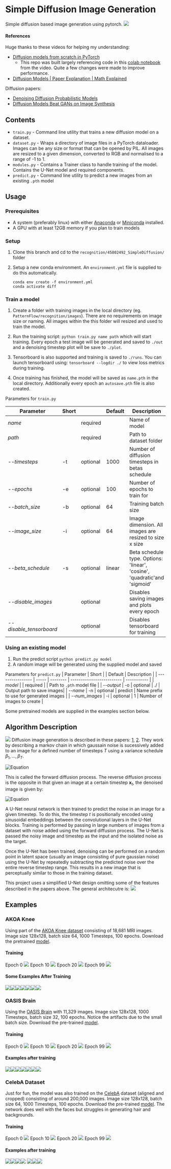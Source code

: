 # Simple Diffusion Image Generation

Simple diffusion based image generation using pytorch.
![](https://hcloudh.com/nextcloud/s/TpPW8Z3EzCc3mP6/download/plot_epoch94.jpeg)
#### References

Huge thanks to these videos for helping my understanding:

* [Diffusion models from scratch in PyTorch](https://www.youtube.com/watch?v=a4Yfz2FxXiY&t=912s)
  * This repo was built largely referencing code in this [colab notebook](https://colab.research.google.com/drive/1sjy9odlSSy0RBVgMTgP7s99NXsqglsUL?usp=sharing) from the video. Quite a few changes were made to improve performance.
* [Diffusion Models | Paper Explanation | Math Explained](https://www.youtube.com/watch?v=HoKDTa5jHvg&t=1338s)

Diffusion papers:
* [Denoising Diffusion Probabilistic Models](https://arxiv.org/pdf/2006.11239.pdf)
* [Diffusion Models Beat GANs on Image Synthesis](https://arxiv.org/pdf/2105.05233.pdf)

## Contents
* `train.py` - Command line utility that trains a new diffusion model on a dataset.
* `dataset.py` - Wraps a directory of image files in a PyTorch dataloader. Images can be any size or format that can be opened by PIL. All images are resized to a given dimension, converted to RGB and normalised to a range of -1 to 1.
* `modules.py` - Contains a Trainer class to handle training of the model. Contains the U-Net model and required components.
* `predict.py` - Command line utility to predict a new images from an existing `.pth` model

## Usage
### Prerequisites

* A system (preferably linux) with either [Anaconda](https://www.anaconda.com/) or [Miniconda](https://docs.conda.io/en/latest/miniconda.html) installed.
* A GPU with at least 12GB memory if you plan to train models

### Setup

1. Clone this branch and cd to the `recognition/45802492_SimpleDiffusion/` folder
2. Setup a new conda environment. An `environment.yml` file is supplied to do this automatically.

   ```
   conda env create -f environment.yml
   conda activate diff
   
   ```
### Train a model
1. Create a folder with training images in the local directory (eg. `PatternFlow/recognition/images`). There are no requirements on image size or naming. All images within the this folder will resized and used to train the model.
2. Run the training script: `python train.py name path` which will start training. Every epoch a test image will be generated and saved to `./out` and a denoising timestep plot will be save to `./plot`.
   
3. Tensorboard is also supported and training is saved to `./runs`. You can launch tensorboard using: `tensorboard --logdir ./` to view loss metrics during training.

4. Once training has finished, the model will be saved as `name.pth` in the local directory. Additionally every epoch an `autosave.pth` file is also created.

Parameters for `train.py`

| Parameter                  | Short |          | Default                   | Description |
| ----------------           | ----- | -------- | ------------------------- | ----------- |
| _name_                     |       | required |                           | Name of model |
| _path_                     |       | required |                           | Path to dataset folder |
| _--timesteps_              |  -t   | optional | 1000                      | Number of diffusion timesteps in betas schedule|
| _--epochs_                 | -e    | optional | 100                       | Number of epochs to train for |
| _--batch_size_             | -b    | optional | 64                        | Training batch size |
| _--image_size_             | -i    | optional | 64                        | Image dimension. All images are resized to size x size |
| _--beta_schedule_          | -s    | optional | linear                    | Beta schedule type. Options: 'linear', 'cosine', 'quadratic'and 'sigmoid' |
| _--disable_images_         |       | optional |                           | Disables saving images and plots every epoch |
| _--disable_tensorboard_    |       | optional |                           | Disables tensorboard for training |

### Using an existing model
1. Run the predict script `python predict.py model`
2. A random image will be generated using the supplied model and saved

Parameters for `predict.py`
| Parameter                  | Short |          | Default                   | Description |
| ----------------           | ----- | -------- | ------------------------- | ----------- |
| _model_                    |       | required |                           | Path to `.pth` model file |
| _--output_                 |  -o   | optional | ./                        | Output path to save images|
| _--name_                   | -n    | optional | predict                   | Name prefix to use for generated images |
| _--num_images_             | -i    | optional | 1                         | Number of images to create |

Some pretrained models are supplied in the examples section below. 

## Algorithm Description
![](https://hcloudh.com/nextcloud/s/kRoAMTSQkJ4weZf/download/process.png)
Diffusion image generation is described in these papers: [1](https://arxiv.org/pdf/2006.11239.pdf), [2](https://arxiv.org/pdf/2105.05233.pdf). They work by describing a markov chain in which gaussain noise is sucessively added to an image for a defined number of timesteps $T$ using a variance schedule $\beta_1,...,\beta_T$.  

![Equation](https://latex.codecogs.com/png.image?\dpi{110}\bg{white}q(\mathbf{x}_t|\mathbf{x}_{t-1}):=\mathcal{N}(\mathbf{x}_t;\sqrt{1-\beta_t}\mathbf{x}_{t-1},&space;\beta_t&space;\mathbf{I}))

This is called the forward diffusion process. The reverse diffusion process is the opposite in that given an image at a certain timestep $\mathbf{x}_t$, the denoised image is given by:

![Equation](https://latex.codecogs.com/png.image?\dpi{110}\bg{white}p_\theta(\mathbf{x}_{t-1}|\mathbf{x}_t):=\mathcal{N}(\mathbf{x}_{t-1};\mathbf{\mu}(\mathbf{x}_t,t),\mathbf{\Sigma}_\theta(\mathbf{x}_t,t)))

A U-Net neural network is then trained to predict the noise in an image for a given timestep. To do this, the timestep $t$ is positionally encoded using sinusoidal embeddings between the convolutional layers in the U-Net blocks. Training is performed by passing in large numbers of images from a dataset with noise added using the forward diffusion process. The U-Net is passed the noisy image and timestep as the input and the isolated noise as the target.

Once the U-Net has been trained, denoising can be performed on a random point in latent space (usually an image consisting of pure gaussian noise) using the U-Net by repeatedly subtracting the predicted noise over the entire reverse timestep range. This results in a new image that is perceptually similar to those in the training dataset.

This project uses a simplified U-Net design omitting some of the features described in the papers above. The general architecutre is:
![](https://hcloudh.com/nextcloud/s/atkz7cBTeJEDAbW/download/unet.png)

## Examples

### AKOA Knee 
Using part of the [AKOA Knee dataset](https://nda.nih.gov/oai/) consisting of 18,681 MRI images. Image size 128x128, batch size 64, 1000 Timesteps, 100 epochs. Download the pretrained [model](https://hcloudh.com/nextcloud/s/zQ4FzxGJd2aXzA8/download/AKOA2.pth).
#### Training
Epoch 0
![](https://hcloudh.com/nextcloud/s/LdiWLFwsMtqGCPy/download/plot_epoch0.jpeg)
Epoch 10
![](https://hcloudh.com/nextcloud/s/Ho8apXrybbamXrS/download/plot_epoch10.jpeg)
Epoch 20
![](https://hcloudh.com/nextcloud/s/L6SfgoKzpWdCWam/download/plot_epoch20.jpeg)
Epoch 99
![](https://hcloudh.com/nextcloud/s/CZraXEaTGactfaz/download/plot_epoch99.jpeg)

#### Some Examples After Training
![](https://hcloudh.com/nextcloud/s/LEpJzmtMFHY2CyS/download/predict0.jpeg)![](https://hcloudh.com/nextcloud/s/EJCRb3wj43D75qN/download/predict1.jpeg)![](https://hcloudh.com/nextcloud/s/NT7RY7b7sLeXGSF/download/predict2.jpeg)![](https://hcloudh.com/nextcloud/s/KtfFcEYSjnyxiwz/download/predict3.jpeg)![](https://hcloudh.com/nextcloud/s/MzTR56qysE3N5pT/download/predict4.jpeg)![](https://hcloudh.com/nextcloud/s/WtKYfsEdo8nYq5q/download/predict5.jpeg)![](https://hcloudh.com/nextcloud/s/kTsjDgQSdfAibFY/download/predict6.jpeg)

### OASIS Brain
Using the [OASIS Brain](https://www.oasis-brains.org/) with 11,329 images. Image size 128x128, 1000 Timesteps, batch size 32, 100 epochs. Notice the artifacts due to the small batch size. Download the pre-trained [model](https://hcloudh.com/nextcloud/s/PpmLt5xTZLQHXHE/download/brain.pth).
#### Training
Epoch 0
![](https://hcloudh.com/nextcloud/s/rq2TPtAp3Aibj5x/download/plot_epoch0.jpeg)
Epoch 10
![](https://hcloudh.com/nextcloud/s/r3LLCparqbo77Xw/download/plot_epoch10.jpeg)
Epoch 20
![](https://hcloudh.com/nextcloud/s/PGaqHXzowryKtkB/download/plot_epoch20.jpeg)
Epoch 99
![](https://hcloudh.com/nextcloud/s/rNaFJptFKMTnz4X/download/plot_epoch99.jpeg)

#### Examples after training
![](https://hcloudh.com/nextcloud/s/QDdoBxFGF5RNLXg/download/predict2.jpeg)![](https://hcloudh.com/nextcloud/s/qZiA5zPDAxSAXgx/download/predict3.jpeg)![](https://hcloudh.com/nextcloud/s/84ftrCnnXJmgjGp/download/predict4.jpeg)![](https://hcloudh.com/nextcloud/s/EEodLTB24xiw6x2/download/predict6.jpeg)![](https://hcloudh.com/nextcloud/s/WjWceaEJ5BsbtJb/download/predict7.jpeg)![](https://hcloudh.com/nextcloud/s/4dkMk97t4KgFRRs/download/predict8.jpeg)![](https://hcloudh.com/nextcloud/s/S67ByeBPYtbq52G/download/predict9.jpeg)

### CelebA Dataset
Just for fun, the model was also trained on the [CelebA](https://mmlab.ie.cuhk.edu.hk/projects/CelebA.html) dataset (aligned and cropped) consisting of around 200,000 images. Image size 128x128, batch size 64, 1000 Timesteps, 100 epochs. Download the pre-trained [model](https://hcloudh.com/nextcloud/s/ma6ww8GF5XEoysT/download/celebA.pth). The network does well with the faces but struggles in generating hair and backgrounds.

#### Training 
Epoch 0
![](https://hcloudh.com/nextcloud/s/z3z6qcX2bz3dZGy/download/plot_epoch0.jpeg)
Epoch 10
![](https://hcloudh.com/nextcloud/s/weKD2Abeg57KD2w/download/plot_epoch10.jpeg)
Epoch 20
![](https://hcloudh.com/nextcloud/s/jSW944KfLSXXX9s/download/plot_epoch20.jpeg)
Epoch 99
![](https://hcloudh.com/nextcloud/s/toiR4mKsXemxaxM/download/plot_epoch99.jpeg)
#### Examples after training
![](https://hcloudh.com/nextcloud/s/xiEtPoB73REYZZk/download/predict5.jpeg)![](https://hcloudh.com/nextcloud/s/ggdw7wtLEEEWyoa/download/predict6.jpeg)![](https://hcloudh.com/nextcloud/s/jXaebSRSTpjC9Yq/download/predict7.jpeg)![](https://hcloudh.com/nextcloud/s/AiLLPETBajJbKzd/download/predict9.jpeg)
![](https://hcloudh.com/nextcloud/s/DYZCgkToCCMAg6o/download/predict11.jpeg)![](https://hcloudh.com/nextcloud/s/XC3a8EdwFtYF8gd/download/predict13.jpeg)![](https://hcloudh.com/nextcloud/s/BZa4PCZTPATniTs/download/predict12.jpeg)
